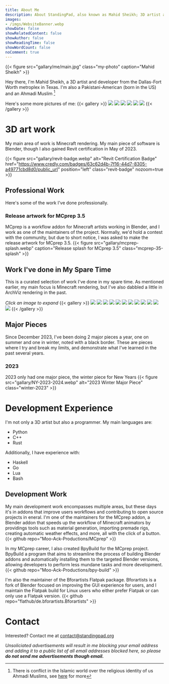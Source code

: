 ```yaml
---
title: About Me
description: About StandingPad, also known as Mahid Sheikh; 3D artist and MCprep developer
images: 
- /imgs/WebsiteBanner.webp
showDate: false
showRelatedContent: false
showAuthor: false
showReadingTime: false
showWordCount: false
noComment: true
---
```

<link rel="stylesheet" href="overrides.css">

{{< figure src="gallary/me/main.jpg" class="my-photo" caption="Mahid Sheikh" >}}

Hey there, I'm Mahid Sheikh, a 3D artist and developer from the Dallas-Fort Worth metroplex in Texas. I'm also a Pakistani-American (born in the US) and an Ahmadi Muslim [^1]

[^1]: There is conflict in the Islamic world over the religious identity of us Ahmadi Muslims, see [here](/heretic) for more

Here's some more pictures of me:
{{< gallery >}}
  <img src="gallary/me/20220305_142442.jpg"  class="grid-w50 md:grid-w33 xl:grid-w25" />
  <img src="gallary/me/20221002_200050.jpg"  class="grid-w50 md:grid-w33 xl:grid-w25" />
  <img src="gallary/me/20221103_194741.jpg"  class="grid-w50 md:grid-w33 xl:grid-w25" />
  <img src="gallary/me/20230129_180613.jpg"  class="grid-w50 md:grid-w33 xl:grid-w25" />
  <img src="gallary/me/20230506_152119.jpg"  class="grid-w50 md:grid-w33 xl:grid-w25" />
  <img src="gallary/me/old-main.jpg"         class="grid-w50 md:grid-w33 xl:grid-w25" />
{{< /gallery >}}

# 3D art work
My main area of work is Minecraft rendering. My main piece of software is Blender, though I also gained Revit certification in May of 2023.

{{< figure src="gallary/revit-badge.webp" alt="Revit Certification Badge" href="https://www.credly.com/badges/63c62d4b-7f16-44d7-8305-a49771cbd8d0/public_url" position="left" class="revit-badge" nozoom=true >}}

## Professional Work
Here's some of the work I've done professionally.

### Release artwork for MCprep 3.5
MCprep is a workflow addon for Minecraft artists working in Blender, and I work as one of the maintainers of the project. Normally, we'd hold a contest with the community, but due to short notice, I was asked to make the release artwork for MCprep 3.5.
{{< figure src="gallary/mcprep-splash.webp" caption="Release splash for MCprep 3.5" class="mcprep-35-splash" >}}

## Work I've done in My Spare Time
This is a curated selection of work I've done in my spare time. As mentioned earlier, my main focus is Minecraft rendering, but I've also dabbled a little in ArchViz rendering in the past.

*Click an image to expand*
{{< gallery >}}
  <img src="gallary/EP-20-11-2023.webp"  class="grid-w50 md:grid-w33 xl:grid-w25" />
  <img src="gallary/archviz1.webp"       class="grid-w50 md:grid-w33 xl:grid-w25" />
  <img src="gallary/EP-04-10-2023.webp"  class="grid-w50 md:grid-w33 xl:grid-w25" />
  <img src="gallary/archviz3.webp"       class="grid-w50 md:grid-w33 xl:grid-w25" />
  <img src="gallary/birthday.webp"       class="grid-w50 md:grid-w33 xl:grid-w25" />
  <img src="gallary/archviz2.webp"       class="grid-w50 md:grid-w33 xl:grid-w25" />
  <img src="gallary/forest.webp"         class="grid-w50 md:grid-w33 xl:grid-w25" />
  <img src="gallary/new-years.webp"      class="grid-w50 md:grid-w33 xl:grid-w25" />
  <img src="gallary/microdetailing.webp" class="grid-w50 md:grid-w33 xl:grid-w25" />
  <img src="gallary/some-practice.webp"  class="grid-w50 md:grid-w33 xl:grid-w25" />
  <img src="gallary/waters.webp"         class="grid-w50 md:grid-w33 xl:grid-w25" />
  <img src="gallary/holograms.webp"      class="grid-w50 md:grid-w33 xl:grid-w25" />
{{< /gallery >}}

## Major Pieces
Since December 2023, I've been doing 2 major pieces a year, one on summer and one in winter, noted with a black border. These are pieces where I try and break my limits, and demonstrate what I've learned in the past several years.

### 2023
2023 only had one major piece, the winter piece for New Years
{{< figure src="gallary/NY-2023-2024.webp" alt="2023 Winter Major Piece" class="winter-2023" >}}

# Development Experience
I'm not only a 3D artist but also a programmer. My main languages are:
- Python
- C++
- Rust

Additionally, I have experience with:
- Haskell
- Go
- Lua
- Bash

## Development Work
My main development work encompasses multiple areas, but these days it's in addons that improve users workflows and contributing to open source projects in eneral. I'm one of the maintainers for the MCprep addon, a Blender addon that speeds up the workflow of Minecraft animators by providings tools such as material generation, importing premade rigs, creating automatic weather effects, and more, all with the click of a button.
{{< github repo="Moo-Ack-Productions/MCprep" >}}

In my MCprep career, I also created BpyBuild for the MCprep project. BpyBuild a program that aims to streamline the process of building Blender addons and automatically installing them to the targeted Blender versions, allowing developers to perform less mundane tasks and more development.
{{< github repo="Moo-Ack-Productions/bpy-build" >}}

I'm also the maintainer of the Bforartists Flatpak package. Bforartists is a fork of Blender focused on improving the GUI experience for users, and I maintain the Flatpak build for Linux users who either prefer Flatpak or can only use a Flatpak version.
{{< github repo="flathub/de.bforartists.Bforartists" >}}

# Contact
Interested? Contact me at [contact@standingpad.org](mailto:contact@standingpad.org)

*Unsoliciated advertisements will result in me blocking your email address and adding it to a public list of all email addresses blocked here, so please ___do not send me advertisements though email.___*

